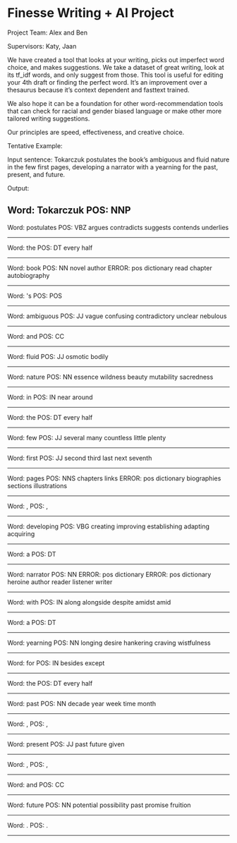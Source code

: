 # Finesse Writing + AI Project

Project Team:
Alex and Ben

Supervisors:
Katy, Jaan

We have created a tool that looks at your writing, picks out imperfect word choice, and makes suggestions. We take a dataset of great writing, look at its tf_idf words, and only suggest from those. This tool is useful for editing your 4th draft or finding the perfect word. It’s an improvement over a thesaurus because it’s context dependent and fasttext trained. 

We also hope it can be a foundation for other word-recommendation tools that can check for racial and gender biased language or make other more tailored writing suggestions.

Our principles are speed, effectiveness, and creative choice. 


Tentative Example:

Input sentence: Tokarczuk postulates the book’s ambiguous and fluid nature in the few first pages, developing a narrator with a yearning for the past, present, and future.

Output:

Word: Tokarczuk POS: NNP
---
Word: postulates POS: VBZ
argues
contradicts
suggests
contends
underlies

---

Word: the POS: DT
every
half

---

Word: book POS: NN
novel
author
ERROR: pos dictionary
read
chapter
autobiography

---

Word: 's POS: POS

---
Word: ambiguous POS: JJ
vague
confusing
contradictory
unclear
nebulous

---

Word: and POS: CC

---

Word: fluid POS: JJ
osmotic
bodily

---

Word: nature POS: NN
essence
wildness
beauty
mutability
sacredness

---

Word: in POS: IN
near
around

---

Word: the POS: DT
every
half

---

Word: few POS: JJ
several
many
countless
little
plenty

---

Word: first POS: JJ
second
third
last
next
seventh

---

Word: pages POS: NNS
chapters
links
ERROR: pos dictionary
biographies
sections
illustrations

---

Word: , POS: ,

---

Word: developing POS: VBG
creating
improving
establishing
adapting
acquiring

---

Word: a POS: DT

---

Word: narrator POS: NN
ERROR: pos dictionary
ERROR: pos dictionary
heroine
author
reader
listener
writer

---

Word: with POS: IN
along
alongside
despite
amidst
amid

---

Word: a POS: DT

---

Word: yearning POS: NN
longing
desire
hankering
craving
wistfulness

---

Word: for POS: IN
besides
except

---

Word: the POS: DT
every
half

---

Word: past POS: NN
decade
year
week
time
month

---

Word: , POS: ,

---

Word: present POS: JJ
past
future
given

---

Word: , POS: ,

---

Word: and POS: CC

---

Word: future POS: NN
potential
possibility
past
promise
fruition

---

Word: . POS: .

---
